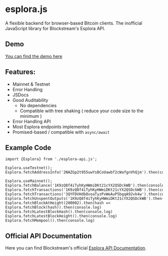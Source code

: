 # esplora.js
A flexible backend for browser-based Bitcoin clients. The inofficial JavaScript library for Blockstream's Esplora API. 

## Demo
[You can find the demo here](https://coins.github.io/esplora.js/demo.html)


## Features: 
  - Mainnet & Testnet
  - Error Handling
  - JSDocs
  - Good Auditability
    - No dependencies
    - Compatible with tree shaking ( reduce your code size to the minimum )
  - Error Handling API
  - Most Esplora endpoints implemented
  - Promised-based / compatible with `async/await`

## Example Code

```
import {Esplora} from './esplora-api.js';

Esplora.useTestnet();
Esplora.fetchAddressInfo('2NAZGp2t955uwYsBCoUawbf2cWafgnVhQjm').then(console.log);

Esplora.useMainnet();
Esplora.fetchBalance('1K9zQ8f4iTyhKyHWmiDKt21cYX2QSDckWB').then(console.log);
Esplora.fetchTransactions('1K9zQ8f4iTyhKyHWmiDKt21cYX2QSDckWB').then(console.log);
Esplora.fetchTransactions('3QYFDVHdb8voaTyzPxWeAuP5bgqA92vk4w').then(console.log);
Esplora.fetchUnspentOutputs('1K9zQ8f4iTyhKyHWmiDKt21cYX2QSDckWB').then(console.log);
Esplora.fetchBlockAtHeight(200002).then(hash => Esplora.fetchBlock(hash)).then(console.log)
Esplora.fetchLatestBlockHash().then(console.log)
Esplora.fetchLatestBlockHeight().then(console.log)
Esplora.fetchMempool().then(console.log)
```

## Official API Documentation 
Here you can find Blockstream's official [Esplora API Documentation](https://github.com/Blockstream/esplora/blob/master/API.md). 
